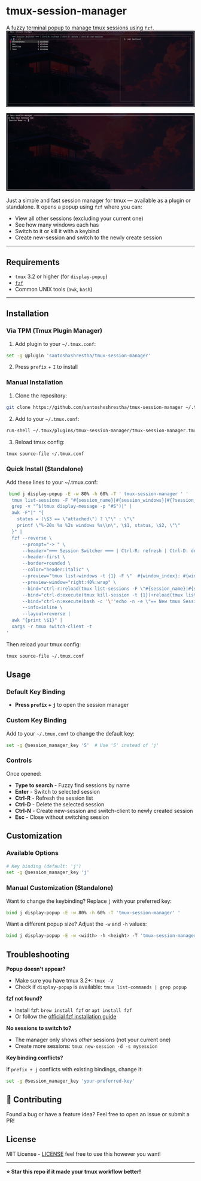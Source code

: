 # tmux-session-manager

A fuzzy terminal popup to manage tmux sessions using `fzf`.
![tmux session manager popup](./assets/session-manager.png)

![tmux session creator popup](./assets/session-creator.png)

Just a simple and fast session manager for tmux — available as a plugin or standalone. It opens a popup using `fzf` where you can:

- View all other sessions (excluding your current one)
- See how many windows each has
- Switch to it or kill it with a keybind
- Create new-session and switch to the newly create session

---

## Requirements

- `tmux` 3.2 or higher (for `display-popup`)
- [`fzf`](https://github.com/junegunn/fzf)
- Common UNIX tools (`awk`, `bash`)

---

## Installation

### Via TPM (Tmux Plugin Manager)

1. Add plugin to your `~/.tmux.conf`:

```bash
set -g @plugin 'santoshxshrestha/tmux-session-manager'
```

2. Press `prefix` + `I` to install

### Manual Installation

1. Clone the repository:

```bash
git clone https://github.com/santoshxshrestha/tmux-session-manager ~/.tmux/plugins/tmux-session-manager
```

2. Add to your `~/.tmux.conf`:

```bash
run-shell ~/.tmux/plugins/tmux-session-manager/tmux-session-manager.tmux
```

3. Reload tmux config:

```bash
tmux source-file ~/.tmux.conf
```

### Quick Install (Standalone)

Add these lines to your ~/.tmux.conf:

```bash
 bind j display-popup -E -w 80% -h 60% -T ' tmux-session-manager ' '
  tmux list-sessions -F "#{session_name}|#{session_windows}|#{?session_attached,attached,detached}" |
  grep -v "^$(tmux display-message -p "#S")|" |
  awk -F"|" "{
    status = (\$3 == \"attached\") ? \"\" : \"\"
    printf \"%-20s %s %2s windows %s\\n\", \$1, status, \$2, \"\"
  }" |
  fzf --reverse \
      --prompt="-> " \
      --header="═══ Session Switcher ═══ | Ctrl-R: refresh | Ctrl-D: delete | Ctrl-N: new-session" \
      --header-first \
      --border=rounded \
      --color="header:italic" \
      --preview="tmux list-windows -t {1} -F \"  #{window_index}: #{window_name} #{?window_active,(active),}\"" \
      --preview-window="right:40%:wrap" \
      --bind="ctrl-r:reload(tmux list-sessions -F \"#{session_name}|#{session_windows}|#{?session_attached,attached,detached}\" | grep -v \"^\$(tmux display-message -p \"#S\")|\" | awk -F\"|\" \"{status = (\\\$3 == \\\"attached\\\") ? \\\"\\\" : \\\"\\\"; printf \\\"%-20s %s %2s windows %s\\\\n\\\", \\\$1, status, \\\$2, \\\"\\\"}\")" \
      --bind="ctrl-d:execute(tmux kill-session -t {1})+reload(tmux list-sessions -F \"#{session_name}|#{session_windows}|#{?session_attached,attached,detached}\" | grep -v \"^\$(tmux display-message -p \"#S\")|\" | awk -F\"|\" \"{status = (\\\$3 == \\\"attached\\\") ? \\\"\\\" : \\\"\\\"; printf \\\"%-20s %s %2s windows %s\\\\n\\\", \\\$1, status, \\\$2, \\\"\\\"}\")" \
      --bind="ctrl-n:execute(bash -c '\''echo -n -e \"== New tmux Session === \n Session Name ->  \" && read name && [ -n \"\$name\" ] && tmux new-session -d -s \"\$name\" 2>/dev/null && tmux switch-client -t \"\$name\"'\'')+abort" \
      --info=inline \
      --layout=reverse |
  awk "{print \$1}" |
  xargs -r tmux switch-client -t
'
```

Then reload your tmux config:

```bash
tmux source-file ~/.tmux.conf
```

## Usage

### Default Key Binding

- **Press `prefix` + `j`** to open the session manager

### Custom Key Binding

Add to your `~/.tmux.conf` to change the default key:

```bash
set -g @session_manager_key 'S'  # Use 'S' instead of 'j'
```

### Controls

Once opened:

- **Type to search** - Fuzzy find sessions by name
- **Enter** - Switch to selected session
- **Ctrl-R** - Refresh the session list
- **Ctrl-D** - Delete the selected session
- **Ctrl-N** - Create new-session and switch-client to newly created session
- **Esc** - Close without switching session

## Customization

### Available Options

```bash
# Key binding (default: 'j')
set -g @session_manager_key 'j'
```

### Manual Customization (Standalone)

Want to change the keybinding? Replace `j` with your preferred key:

```bash
bind j display-popup -E -w 80% -h 60% -T 'tmux-session-manager' '
```

Want a different popup size? Adjust the `-w` and `-h` values:

```bash
bind j display-popup -E -w <width> -h <height> -T 'tmux-session-manager' '
```

## Troubleshooting

**Popup doesn't appear?**

- Make sure you have tmux 3.2+: `tmux -V`
- Check if `display-popup` is available: `tmux list-commands | grep popup`

**fzf not found?**

- Install fzf: `brew install fzf` or `apt install fzf`
- Or follow the [official fzf installation guide](https://github.com/junegunn/fzf#installation)

**No sessions to switch to?**

- The manager only shows _other_ sessions (not your current one)
- Create more sessions: `tmux new-session -d -s mysession`

**Key binding conflicts?**

If `prefix + j` conflicts with existing bindings, change it:

```bash
set -g @session_manager_key 'your-preferred-key'
```

## 🤝 Contributing

Found a bug or have a feature idea? Feel free to open an issue or submit a PR!

## License

MIT License - [LICENSE](LICENSE) feel free to use this however you want!

---

**⭐ Star this repo if it made your tmux workflow better!**
